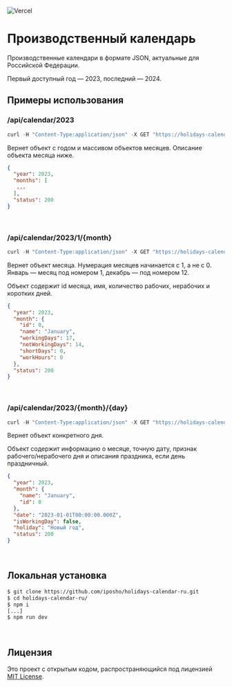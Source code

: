 ![Vercel](https://vercelbadge.vercel.app/api/iposho/holidays-calendar-ru?style=flat)
# Производственный календарь
Производственные календари в формате JSON, актуальные для Российской Федерации.

Первый доступный год — 2023, последний — 2024.

## Примеры использования

### /api/calendar/2023
```js
curl -H "Content-Type:application/json" -X GET "https://holidays-calendar-ru.vercel.app/api/calendar/2023"
```
Вернет объект с годом и массивом объектов месяцев. Описание объекта месяца ниже.
```json
{
  "year": 2023,
  "months": [
   ...
  ],
  "status": 200
}
```
<br>

### /api/calendar/2023/1/{month}
```js
curl -H "Content-Type:application/json" -X GET "https://holidays-calendar-ru.vercel.app/api/calendar/2023/1"
```
Вернет объект месяца. Нумерация месяцев начинается с 1, а не с 0. Январь — месяц под номером 1, декабрь — под номером 12.

Объект содержит id месяца, имя, количество рабочих, нерабочих и коротких дней.
```json
{
  "year": 2023,
  "month": {
    "id": 0,
    "name": "January",
    "workingDays": 17,
    "notWorkingDays": 14,
    "shortDays": 0,
    "workHours": 0
  },
  "status": 200
}
```
<br>

### /api/calendar/2023/{month}/{day}
```js
curl -H "Content-Type:application/json" -X GET "https://holidays-calendar-ru.vercel.app/api/calendar/2023/1"
```
Вернет объект конкретного дня.

Объект содержит информацию о месяце, точную дату, признак рабочего/нерабочего дня и описания праздника, если день праздничный.
```json
{
  "year": 2023,
  "month": {
    "name": "January",
    "id": 0
  },
  "date": "2023-01-01T00:00:00.000Z",
  "isWorkingDay": false,
  "holiday": "Новый год",
  "status": 200
}
```
<br>

## Локальная установка
```bash
$ git clone https://github.com/iposho/holidays-calendar-ru.git
$ cd holidays-calendar-ru/
$ npm i
[...]
$ npm run dev
```
<br>

## Лицензия
Это проект с открытым кодом, распространяющийся под лицензией [MIT License](LICENSE).
